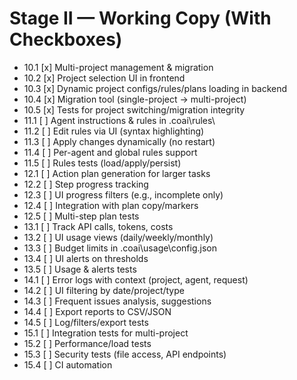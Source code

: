 # Stage II — Working Copy (With Checkboxes)

- 10.1 [x] Multi-project management & migration
- 10.2 [x] Project selection UI in frontend
- 10.3 [x] Dynamic project configs/rules/plans loading in backend
- 10.4 [x] Migration tool (single-project → multi-project)
- 10.5 [x] Tests for project switching/migration integrity
- 11.1 [ ] Agent instructions & rules in .coai\rules\
- 11.2 [ ] Edit rules via UI (syntax highlighting)
- 11.3 [ ] Apply changes dynamically (no restart)
- 11.4 [ ] Per-agent and global rules support
- 11.5 [ ] Rules tests (load/apply/persist)
- 12.1 [ ] Action plan generation for larger tasks
- 12.2 [ ] Step progress tracking
- 12.3 [ ] UI progress filters (e.g., incomplete only)
- 12.4 [ ] Integration with plan copy/markers
- 12.5 [ ] Multi-step plan tests
- 13.1 [ ] Track API calls, tokens, costs
- 13.2 [ ] UI usage views (daily/weekly/monthly)
- 13.3 [ ] Budget limits in .coai\usage\config.json
- 13.4 [ ] UI alerts on thresholds
- 13.5 [ ] Usage & alerts tests
- 14.1 [ ] Error logs with context (project, agent, request)
- 14.2 [ ] UI filtering by date/project/type
- 14.3 [ ] Frequent issues analysis, suggestions
- 14.4 [ ] Export reports to CSV/JSON
- 14.5 [ ] Log/filters/export tests
- 15.1 [ ] Integration tests for multi-project
- 15.2 [ ] Performance/load tests
- 15.3 [ ] Security tests (file access, API endpoints)
- 15.4 [ ] CI automation
